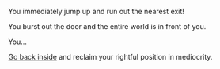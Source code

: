 You immediately jump up and run out the nearest exit!

You burst out the door and the entire world is in front of you.

You...

[Go back inside](../marshmallow.md) and reclaim your rightful position in mediocrity.
